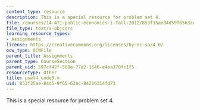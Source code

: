 ```yaml
---
content_type: resource
description: This is a special resource for problem set 4.
file: /courses/14-471-public-economics-i-fall-2012/853f35ae84d59f6563ac84216314fd73_pset4_code3.m
file_type: text/x-objcsrc
learning_resource_types:
- Assignments
license: https://creativecommons.org/licenses/by-nc-sa/4.0/
ocw_type: OCWFile
parent_title: Assignments
parent_type: CourseSection
parent_uid: 597cf42f-580e-77a2-1646-e4ea370fc1f5
resourcetype: Other
title: pset4_code3.m
uid: 853f35ae-84d5-9f65-63ac-84216314fd73
---
```

This is a special resource for problem set 4.